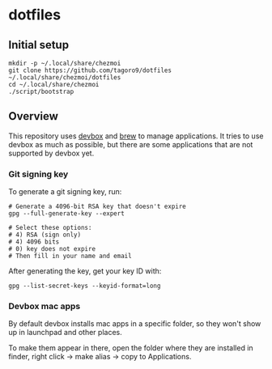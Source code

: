 # dotfiles

## Initial setup

```shell
mkdir -p ~/.local/share/chezmoi
git clone https://github.com/tagoro9/dotfiles ~/.local/share/chezmoi/dotfiles
cd ~/.local/share/chezmoi
./script/bootstrap
```

## Overview

This repository uses [devbox](https://www.jetify.com/devbox) and [brew](https://brew.sh/) to manage applications. It tries to use devbox
as much as possible, but there are some applications that are not supported by devbox yet.

### Git signing key

To generate a git signing key, run:

```shell
# Generate a 4096-bit RSA key that doesn't expire
gpg --full-generate-key --expert

# Select these options:
# 4) RSA (sign only)
# 4) 4096 bits
# 0) key does not expire
# Then fill in your name and email
```

After generating the key, get your key ID with:

```shell
gpg --list-secret-keys --keyid-format=long
```

### Devbox mac apps

By default devbox installs mac apps in a specific folder, so they won't show up in launchpad and other places.

To make them appear in there, open the folder where they are installed
in finder, right click -> make alias -> copy to Applications.
